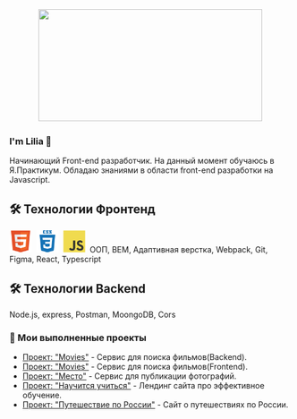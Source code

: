 
<div align="center">
  <img src="https://media.giphy.com/media/2IudUHdI075HL02Pkk/giphy.gif" width="400" height="200"/>
</div>

### I'm Lilia 👋
Начинающий Front-end разработчик.
На данный момент обучаюсь в Я.Практикум. Обладаю знаниями в области front-end разработки на Javascript.


## 🛠 Технологии Фронтенд
<img src="https://github.com/devicons/devicon/blob/master/icons/html5/html5-original.svg" title="HTML5" alt="HTML" width="40" height="40"/>&nbsp;
<img src="https://github.com/devicons/devicon/blob/master/icons/css3/css3-plain-wordmark.svg"  title="CSS3" alt="CSS" width="40" height="40"/>&nbsp;
<img src="https://github.com/devicons/devicon/blob/master/icons/javascript/javascript-original.svg" title="JavaScript" alt="JavaScript" width="40" height="40"/>&nbsp;
 ООП, BEM, Адаптивная верстка, Webpack, Git, Figma, React, Typescript

## 🛠 Технологии Backend
Node.js, express, Postman, MoongoDB, Cors

### 🌱 Мои выполненные проекты

*   [Проект: "Movies"](https://github.com/LiliaKhazieva/movies-explorer-api) - Сервис для поиска фильмов(Backend).
*   [Проект: "Movies"](https://github.com/LiliaKhazieva/movies-explorer-frontend) - Сервис для поиска фильмов(Frontend).
*   [Проект: "Место"](https://github.com/LiliaKhazieva/mesto) - Сервис для публикации фотографий.
*   [Проект: "Научится учиться"](https://github.com/LiliaKhazieva/how-to-learn) - Лендинг сайта про эффективное обучение.
*   [Проект: "Путешествие по России"](https://github.com/LiliaKhazieva/russian-travel) - Сайт о путешествиях по России.

